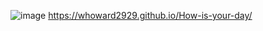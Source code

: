 ![image](https://user-images.githubusercontent.com/82119654/126927115-a3e5a68b-3d5a-446d-a327-323aabe95526.png)
https://whoward2929.github.io/How-is-your-day/
